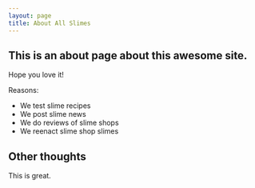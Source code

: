 ```yaml
---
layout: page
title: About All Slimes
---
```


## This is an about page about this awesome site.
Hope you love it!

Reasons:
- We test slime recipes
- We post slime news
- We do reviews of slime shops
- We reenact slime shop slimes
## Other thoughts

This is great.
